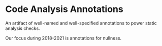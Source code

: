 # Code Analysis Annotations

An artifact of well-named and well-specified annotations to power static
analysis checks.

Our focus during 2018-2021 is annotations for nullness.
